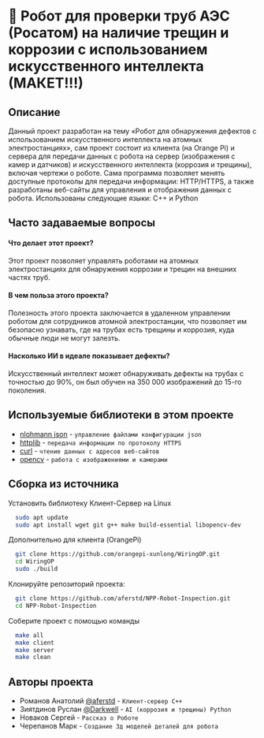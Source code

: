# 🤖 Робот для проверки труб АЭС (Росатом) на наличие трещин и коррозии с использованием искусственного интеллекта (МАКЕТ!!!)
## Описание
Данный проект разработан на тему «Робот для обнаружения дефектов с использованием искусственного интеллекта на атомных электростанциях», сам проект состоит из клиента (на Orange Pi) и сервера для передачи данных с робота на сервер (изображения с камер и датчиков) и искусственного интеллекта (коррозия и трещины), включая чертежи о роботе.
Сама программа позволяет менять доступные протоколы для передачи информации: HTTP/HTTPS, а также разработаны веб-сайты для управления и отображения данных с робота. Использованы следующие языки: C++ и Python

## Часто задаваемые вопросы

#### Что делает этот проект?

Этот проект позволяет управлять роботами на атомных электростанциях для обнаружения коррозии и трещин на внешних частях труб.

#### В чем польза этого проекта?

Полезность этого проекта заключается в удаленном управлении роботом для сотрудников атомной электростанции, что позволяет им безопасно узнавать, где на трубах есть трещины и коррозия, куда обычные люди не могут залезть.

#### Насколько ИИ в идеале показывает дефекты?

Искусственный интеллект может обнаруживать дефекты на трубах с точностью до 90%, он был обучен на 350 000 изображений до 15-го поколения.

## Используемые библиотеки в этом проекте

- [nlohmann json](https://github.com/nlohmann/json) - ```управление файлами конфигурации json```
- [httplib](https://github.com/yhirose/cpp-httplib) - ```передача информации по протоколу HTTPS```
- [curl](https://github.com/JosephP91/curlcpp/) - ```чтение данных с адресов веб-сайтов```
- [opencv](https://opencv.org/) - ```работа с изображениями и камерами```

## Сборка из источника

Установить библиотеку Клиент-Сервер на Linux

```bash
  sudo apt update 
  sudo apt install wget git g++ make build-essential libopencv-dev
```

Дополнительно для клиента (OrangePi)
```bash
  git clone https://github.com/orangepi-xunlong/WiringOP.git
  cd WiringOP
  sudo ./build
```

Клонируйте репозиторий проекта:
```bash
  git clone https://github.com/aferstd/NPP-Robot-Inspection.git
  cd NPP-Robot-Inspection
```

Соберите проект с помощью команды

```bash
  make all
  make client
  make server
  make clean
```
## Авторы проекта

- Романов Анатолий [@aferstd](https://www.github.com/aferstd) - ```Клиент-сервер C++```
- Зиятдинов Руслан [@Darkwell](https://www.github.com/Darkwell) - ```AI (коррозия и трещины) Python```
- Новаков Сергей - ```Рассказ о Роботе```
- Черепанов Марк - ```Создание 3д моделей деталей для робота```

